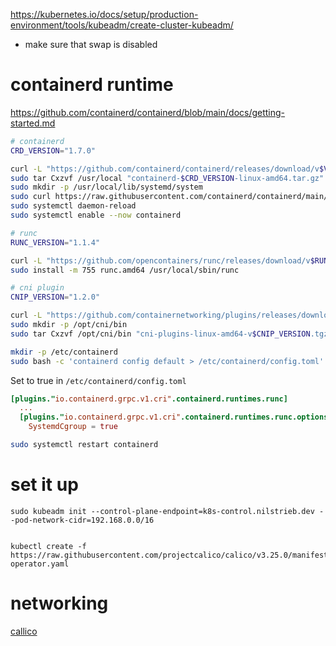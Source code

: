 https://kubernetes.io/docs/setup/production-environment/tools/kubeadm/create-cluster-kubeadm/

- make sure that swap is disabled

# containerd runtime

https://github.com/containerd/containerd/blob/main/docs/getting-started.md

```sh
# containerd
CRD_VERSION="1.7.0"

curl -L "https://github.com/containerd/containerd/releases/download/v$VERSION/containerd-$VERSION-linux-amd64.tar.gz" -o "containerd-$VERSION-linux-amd64.tar.gz"
sudo tar Cxzvf /usr/local "containerd-$CRD_VERSION-linux-amd64.tar.gz"
sudo mkdir -p /usr/local/lib/systemd/system
sudo curl https://raw.githubusercontent.com/containerd/containerd/main/containerd.service -o /usr/local/lib/systemd/system/containerd.service
sudo systemctl daemon-reload
sudo systemctl enable --now containerd
```

```sh
# runc
RUNC_VERSION="1.1.4"

curl -L "https://github.com/opencontainers/runc/releases/download/v$RUNC_VERSION/runc.amd64" -o runc.amd64
sudo install -m 755 runc.amd64 /usr/local/sbin/runc
```

```sh
# cni plugin
CNIP_VERSION="1.2.0"

curl -L "https://github.com/containernetworking/plugins/releases/download/v$CNIP_VERSION/cni-plugins-linux-amd64-v$CNIP_VERSION.tgz" -o "cni-plugins-linux-amd64-v$CNIP_VERSION.tgz"
sudo mkdir -p /opt/cni/bin
sudo tar Cxzvf /opt/cni/bin "cni-plugins-linux-amd64-v$CNIP_VERSION.tgz"
```

```sh
mkdir -p /etc/containerd
sudo bash -c 'containerd config default > /etc/containerd/config.toml'
```

Set to true in `/etc/containerd/config.toml`

```toml
[plugins."io.containerd.grpc.v1.cri".containerd.runtimes.runc]
  ...
  [plugins."io.containerd.grpc.v1.cri".containerd.runtimes.runc.options]
    SystemdCgroup = true
```

```sh
sudo systemctl restart containerd
```


# set it up

```
sudo kubeadm init --control-plane-endpoint=k8s-control.nilstrieb.dev --pod-network-cidr=192.168.0.0/16


kubectl create -f https://raw.githubusercontent.com/projectcalico/calico/v3.25.0/manifests/tigera-operator.yaml
```

# networking

[callico](https://docs.tigera.io/calico)
